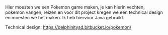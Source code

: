 Hier moesten we een Pokemon game maken, je kan hierin vechten, pokemon vangen, reizen en voor dit project kregen we een technical design en moesten we het maken. Ik heb hiervoor Java gebruikt.


Technical design: https://delphinitysd.bitbucket.io/pokemon/
